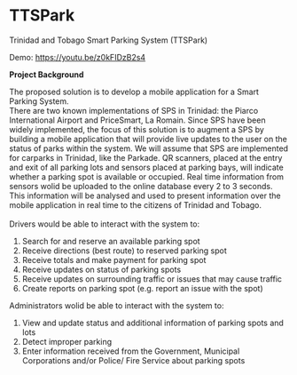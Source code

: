 # TTSPark
Trinidad and Tobago Smart Parking System (TTSPark)

Demo: https://youtu.be/z0kFIDzB2s4 

<b>Project Background</b><br />
<p>The proposed solution is to develop a mobile application for a Smart Parking System. <br />
There are two known implementations of SPS in Trinidad: the Piarco International Airport and PriceSmart, La Romain. Since SPS have been widely implemented, the focus of this solution is to augment a SPS by building a mobile application that will provide live updates to the user on the status of parks within the system. We will assume that SPS are implemented for carparks in Trinidad, like the Parkade. QR scanners, placed at the entry and exit of all parking lots and sensors placed at parking bays, will indicate whether a parking spot is available or occupied. Real time information from sensors wolid be uploaded to the online database every 2 to 3 seconds. This information will be analysed and used to present information over the mobile application in real time to the citizens of Trinidad and Tobago.
<br /><br />
Drivers would be able to interact with the system to:
<ol>
  <li>Search for and reserve an available parking spot</li>
  <li>Receive directions (best route) to reserved parking spot</li>
  <li>Receive totals and make payment for parking spot</li>
  <li>Receive updates on status of parking spots</li>
  <li>Receive updates on surrounding traffic or issues that may cause traffic</li>
  <li>Create reports on parking spot (e.g. report an issue with the spot)</li>
</ol>
Administrators wolid be able to interact with the system to:
<ol>
  <li>View and update status and additional information of parking spots and lots</li>
  <li>Detect improper parking</li>
  <li>Enter information received from the Government, Municipal Corporations and/or Police/ Fire Service about parking spots</li>
</ol>
</p>
